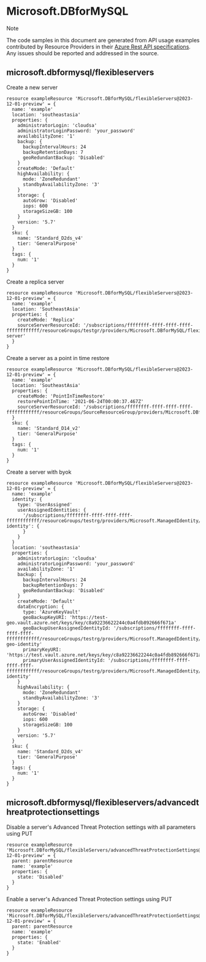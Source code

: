 # Microsoft.DBforMySQL
  
> [!NOTE]
> The code samples in this document are generated from API usage examples contributed by Resource Providers in their [Azure Rest API specifications](https://github.com/Azure/azure-rest-api-specs). Any issues should be reported and addressed in the source.


## microsoft.dbformysql/flexibleservers

Create a new server
```bicep
resource exampleResource 'Microsoft.DBforMySQL/flexibleServers@2023-12-01-preview' = {
  name: 'example'
  location: 'southeastasia'
  properties: {
    administratorLogin: 'cloudsa'
    administratorLoginPassword: 'your_password'
    availabilityZone: '1'
    backup: {
      backupIntervalHours: 24
      backupRetentionDays: 7
      geoRedundantBackup: 'Disabled'
    }
    createMode: 'Default'
    highAvailability: {
      mode: 'ZoneRedundant'
      standbyAvailabilityZone: '3'
    }
    storage: {
      autoGrow: 'Disabled'
      iops: 600
      storageSizeGB: 100
    }
    version: '5.7'
  }
  sku: {
    name: 'Standard_D2ds_v4'
    tier: 'GeneralPurpose'
  }
  tags: {
    num: '1'
  }
}
```

Create a replica server
```bicep
resource exampleResource 'Microsoft.DBforMySQL/flexibleServers@2023-12-01-preview' = {
  name: 'example'
  location: 'SoutheastAsia'
  properties: {
    createMode: 'Replica'
    sourceServerResourceId: '/subscriptions/ffffffff-ffff-ffff-ffff-ffffffffffff/resourceGroups/testgr/providers/Microsoft.DBforMySQL/flexibleServers/source-server'
  }
}
```

Create a server as a point in time restore
```bicep
resource exampleResource 'Microsoft.DBforMySQL/flexibleServers@2023-12-01-preview' = {
  name: 'example'
  location: 'SoutheastAsia'
  properties: {
    createMode: 'PointInTimeRestore'
    restorePointInTime: '2021-06-24T00:00:37.467Z'
    sourceServerResourceId: '/subscriptions/ffffffff-ffff-ffff-ffff-ffffffffffff/resourceGroups/SourceResourceGroup/providers/Microsoft.DBforMySQL/flexibleServers/sourceserver'
  }
  sku: {
    name: 'Standard_D14_v2'
    tier: 'GeneralPurpose'
  }
  tags: {
    num: '1'
  }
}
```

Create a server with byok
```bicep
resource exampleResource 'Microsoft.DBforMySQL/flexibleServers@2023-12-01-preview' = {
  name: 'example'
  identity: {
    type: 'UserAssigned'
    userAssignedIdentities: {
      '/subscriptions/ffffffff-ffff-ffff-ffff-ffffffffffff/resourceGroups/testrg/providers/Microsoft.ManagedIdentity/userAssignedIdentities/test-identity': {
      }
    }
  }
  location: 'southeastasia'
  properties: {
    administratorLogin: 'cloudsa'
    administratorLoginPassword: 'your_password'
    availabilityZone: '1'
    backup: {
      backupIntervalHours: 24
      backupRetentionDays: 7
      geoRedundantBackup: 'Disabled'
    }
    createMode: 'Default'
    dataEncryption: {
      type: 'AzureKeyVault'
      geoBackupKeyURI: 'https://test-geo.vault.azure.net/keys/key/c8a92236622244c0a4fdb892666f671a'
      geoBackupUserAssignedIdentityId: '/subscriptions/ffffffff-ffff-ffff-ffff-ffffffffffff/resourceGroups/testrg/providers/Microsoft.ManagedIdentity/userAssignedIdentities/test-geo-identity'
      primaryKeyURI: 'https://test.vault.azure.net/keys/key/c8a92236622244c0a4fdb892666f671a'
      primaryUserAssignedIdentityId: '/subscriptions/ffffffff-ffff-ffff-ffff-ffffffffffff/resourceGroups/testrg/providers/Microsoft.ManagedIdentity/userAssignedIdentities/test-identity'
    }
    highAvailability: {
      mode: 'ZoneRedundant'
      standbyAvailabilityZone: '3'
    }
    storage: {
      autoGrow: 'Disabled'
      iops: 600
      storageSizeGB: 100
    }
    version: '5.7'
  }
  sku: {
    name: 'Standard_D2ds_v4'
    tier: 'GeneralPurpose'
  }
  tags: {
    num: '1'
  }
}
```

## microsoft.dbformysql/flexibleservers/advancedthreatprotectionsettings

Disable a server's Advanced Threat Protection settings with all parameters using PUT
```bicep
resource exampleResource 'Microsoft.DBforMySQL/flexibleServers/advancedThreatProtectionSettings@2023-12-01-preview' = {
  parent: parentResource 
  name: 'example'
  properties: {
    state: 'Disabled'
  }
}
```

Enable a server's Advanced Threat Protection settings using PUT
```bicep
resource exampleResource 'Microsoft.DBforMySQL/flexibleServers/advancedThreatProtectionSettings@2023-12-01-preview' = {
  parent: parentResource 
  name: 'example'
  properties: {
    state: 'Enabled'
  }
}
```
